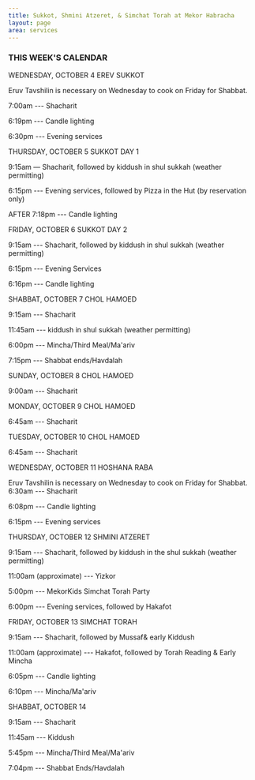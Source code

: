 ```yaml
---
title: Sukkot, Shmini Atzeret, & Simchat Torah at Mekor Habracha
layout: page
area: services
---
```

### THIS WEEK'S CALENDAR

WEDNESDAY,  OCTOBER 4   EREV SUKKOT

Eruv Tavshilin is necessary on Wednesday to cook on Friday for Shabbat.

7:00am ---  Shacharit

6:19pm --- Candle lighting

6:30pm ---  Evening services



THURSDAY, OCTOBER 5  SUKKOT DAY 1

9:15am — Shacharit, followed by kiddush in shul sukkah (weather permitting)

6:15pm --- Evening services, followed by Pizza in the Hut (by reservation only)

AFTER 7:18pm --- Candle lighting          



FRIDAY, OCTOBER 6  SUKKOT DAY 2

9:15am --- Shacharit, followed by kiddush in shul sukkah (weather permitting)

6:15pm --- Evening Services 

6:16pm --- Candle lighting 



SHABBAT, OCTOBER 7  CHOL HAMOED   

9:15am --- Shacharit 

11:45am --- kiddush in shul sukkah (weather permitting)

6:00pm --- Mincha/Third Meal/Ma'ariv

7:15pm --- Shabbat ends/Havdalah



SUNDAY, OCTOBER 8   CHOL HAMOED

9:00am --- Shacharit



MONDAY, OCTOBER 9  CHOL HAMOED

6:45am --- Shacharit



TUESDAY, OCTOBER 10  CHOL HAMOED

6:45am --- Shacharit



WEDNESDAY, OCTOBER 11  HOSHANA RABA

Eruv Tavshilin is necessary on Wednesday to cook on Friday for Shabbat.
6:30am --- Shacharit

6:08pm --- Candle lighting

6:15pm --- Evening services



THURSDAY, OCTOBER 12  SHMINI ATZERET

9:15am --- Shacharit, followed by kiddush in the shul sukkah (weather permitting)

11:00am (approximate) --- Yizkor

5:00pm --- MekorKids Simchat Torah Party

6:00pm --- Evening services, followed by Hakafot 



FRIDAY, OCTOBER 13  SIMCHAT TORAH

9:15am --- Shacharit, followed by Mussaf& early Kiddush

11:00am (approximate) --- Hakafot, followed by Torah Reading & Early Mincha

6:05pm --- Candle lighting

6:10pm --- Mincha/Ma'ariv



SHABBAT, OCTOBER 14

9:15am --- Shacharit

11:45am --- Kiddush

5:45pm --- Mincha/Third Meal/Ma'ariv

7:04pm --- Shabbat Ends/Havdalah
















